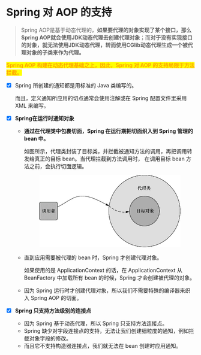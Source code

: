 # Spring 对 AOP 的支持

> Spring AOP是基于动态代理的，**如果要代理的对象实现了某个接口，那么Spring AOP就会使用JDK动态代理去创建代理对象**；而**对于没有实现接口的对象，就无法使用JDK动态代理，转而使用CGlib动态代理生成一个被代理对象的子类来作为代理。**

<mark style="color:orange;">**Spring AOP 构建在动态代理基础之上，因此，Spring 对 AOP 的支持局限于方法拦截。**</mark>

*   [x] Spring 所创建的通知都是用标准的 Java 类编写的。

    而且，定义通知所应用的切点通常会使用注解或在 Spring 配置文件里采用 XML 来编写。
* [x] **Spring在运行时通知对象**
  *   **通过在代理类中包裹切面，Spring 在运行期把切面织入到 Spring 管理的 bean 中。**

      如图所示，代理类封装了目标类，并拦截被通知方法的调用，再把调用转发给真正的目标 bean。当代理拦截到方法调用时， 在调用目标 bean 方法之前，会执行切面逻辑。

      <figure><img src="../../../.gitbook/assets/image (3) (1) (1) (1).png" alt="" width="522"><figcaption></figcaption></figure>
  *   直到应用需要被代理的 bean 时，Spring 才创建代理对象。

      如果使用的是 ApplicationContext 的话，在 ApplicationContext 从 BeanFactory 中加载所有 bean 的时候，Spring 才会创建被代理的对象。
  * 因为 Spring 运行时才创建代理对象，所以我们不需要特殊的编译器来织入 Spring AOP 的切面。
* [x] **Spring 只支持方法级别的连接点**
  * 因为 Spring 基于动态代理，所以 Spring 只支持方法连接点。
  * Spring 缺少对字段连接点的支持，无法让我们创建细粒度的通知，例如拦截对象字段的修改。
  * 而且它不支持构造器连接点，我们就无法在 bean 创建时应用通知。
